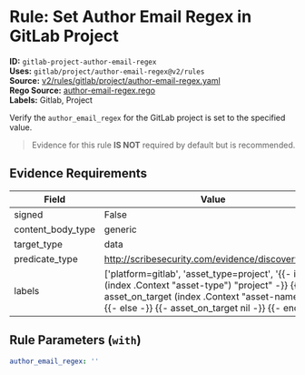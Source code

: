 # Rule: Set Author Email Regex in GitLab Project  
**ID:** `gitlab-project-author-email-regex`  
**Uses:** `gitlab/project/author-email-regex@v2/rules`  
**Source:** [v2/rules/gitlab/project/author-email-regex.yaml](https://github.com/scribe-public/sample-policies/v2/rules/gitlab/project/author-email-regex.yaml)  
**Rego Source:** [author-email-regex.rego](https://github.com/scribe-public/sample-policies/v2/rules/gitlab/project/author-email-regex.rego)  
**Labels:** Gitlab, Project  

Verify the `author_email_regex` for the GitLab project is set to the specified value.

> Evidence for this rule **IS NOT** required by default but is recommended.


## Evidence Requirements  
| Field | Value |
|-------|-------|
| signed | False |
| content_body_type | generic |
| target_type | data |
| predicate_type | http://scribesecurity.com/evidence/discovery/v0.1 |
| labels | ['platform=gitlab', 'asset_type=project', '{{- if eq (index .Context "asset-type") "project" -}} {{- asset_on_target (index .Context "asset-name") -}} {{- else -}} {{- asset_on_target nil -}} {{- end -}}'] |

## Rule Parameters (`with`)  
```yaml
author_email_regex: ''
```


